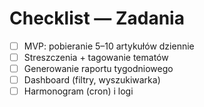 # Checklist — Zadania

- [ ] MVP: pobieranie 5–10 artykułów dziennie
- [ ] Streszczenia + tagowanie tematów
- [ ] Generowanie raportu tygodniowego
- [ ] Dashboard (filtry, wyszukiwarka)
- [ ] Harmonogram (cron) i logi

